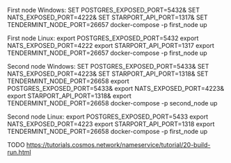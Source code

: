 

First node Windows:
SET POSTGRES_EXPOSED_PORT=5432& SET NATS_EXPOSED_PORT=4222& SET STARPORT_API_PORT=1317& SET TENDERMINT_NODE_PORT=26657
docker-compose -p first_node up


First node Linux: 
export POSTGRES_EXPOSED_PORT=5432
export NATS_EXPOSED_PORT=4222
export STARPORT_API_PORT=1317
export TENDERMINT_NODE_PORT=26657
docker-compose -p first_node up


Second node Windows:
SET POSTGRES_EXPOSED_PORT=5433& SET NATS_EXPOSED_PORT=4223& SET STARPORT_API_PORT=1318& SET TENDERMINT_NODE_PORT=26658
export POSTGRES_EXPOSED_PORT=5433& export NATS_EXPOSED_PORT=4223& export STARPORT_API_PORT=1318& export TENDERMINT_NODE_PORT=26658
docker-compose -p second_node up

Second node Linux:
export POSTGRES_EXPOSED_PORT=5433
export NATS_EXPOSED_PORT=4223
export STARPORT_API_PORT=1318
export TENDERMINT_NODE_PORT=26658
docker-compose -p first_node up

TODO https://tutorials.cosmos.network/nameservice/tutorial/20-build-run.html